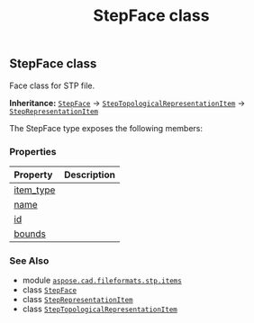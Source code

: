 ﻿---
title: StepFace class
second_title: Aspose.CAD for Python via .NET API References
description: 
type: docs
weight: 290
url: /python-net/aspose.cad.fileformats.stp.items/stepface/
is_root: false
---

## StepFace class

Face class for STP file.



**Inheritance:** [`StepFace`](/cad/python-net/aspose.cad.fileformats.stp.items/stepface) → 
[`StepTopologicalRepresentationItem`](/cad/python-net/aspose.cad.fileformats.stp.items/steptopologicalrepresentationitem) → 
[`StepRepresentationItem`](/cad/python-net/aspose.cad.fileformats.stp.items/steprepresentationitem)



The StepFace type exposes the following members:

### Properties
| Property | Description |
| :- | :- |
| [item_type](/cad/python-net/aspose.cad.fileformats.stp.items/stepface/item_type) |  |
| [name](/cad/python-net/aspose.cad.fileformats.stp.items/stepface/name) |  |
| [id](/cad/python-net/aspose.cad.fileformats.stp.items/stepface/id) |  |
| [bounds](/cad/python-net/aspose.cad.fileformats.stp.items/stepface/bounds) |  |



### See Also
* module [`aspose.cad.fileformats.stp.items`](..)
* class [`StepFace`](/cad/python-net/aspose.cad.fileformats.stp.items/stepface)
* class [`StepRepresentationItem`](/cad/python-net/aspose.cad.fileformats.stp.items/steprepresentationitem)
* class [`StepTopologicalRepresentationItem`](/cad/python-net/aspose.cad.fileformats.stp.items/steptopologicalrepresentationitem)
